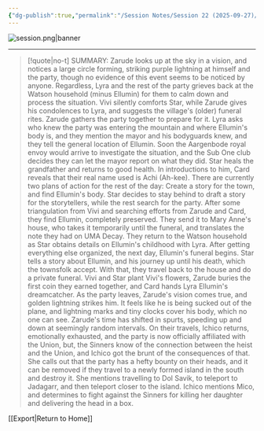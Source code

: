 ```yaml
---
{"dg-publish":true,"permalink":"/Session Notes/Session 22 (2025-09-27)/"}
---
```





![session.png|banner](/img/user/Assets/Images/Session.png)


___

> [!quote|no-t] SUMMARY:
>Zarude looks up at the sky in a vision, and notices a large circle forming, striking purple lightning at himself and the party, though no evidence of this event seems to be noticed by anyone.
>Regardless, Lyra and the rest of the party grieves back at the Watson household (minus Ellumin) for them to calm down and process the situation. Vivi silently comforts Star, while Zarude gives his condolences to Lyra, and suggests the village's (older) funeral rites. Zarude gathers the party together to prepare for it.
>Lyra asks who knew the party was entering the mountain and where Ellumin's body is, and they mention the mayor and his bodyguards knew, and they tell the general location of Ellumin. Soon the Aargenbode royal envoy  would arrive to investigate the situation, and the Sub One club decides they can let the mayor report on what they did. Star heals the grandfather and returns to good health. In introductions to him, Card reveals that their real name used is Achi (Ah-kee).
>There are currently two plans of action for the rest of the day: Create a story for the town, and find Ellumin's body. Star decides to stay behind to draft a story for the storytellers, while the rest search for the party. After some triangulation from Vivi and searching efforts from Zarude and Card, they find Ellumin, completely preserved. They send it to Mary Anne's house, who takes it temporarily until the funeral, and translates the note they had on UMA Decay.
>They return to the Watson household as Star obtains details on Ellumin's childhood with Lyra. After getting everything else organized, the next day, Ellumin's funeral begins. Star tells a story about Ellumin, and his journey up until his death, which the townsfolk accept. With that, they travel back to the house and do a private funeral. Vivi and Star plant Vivi's flowers, Zarude buries the first coin they earned together, and Card hands Lyra Ellumin's dreamcatcher.
>As the party leaves, Zarude's vision comes true, and golden lightning strikes him. It feels like he is being sucked out of the plane, and lightning marks and tiny clocks cover his body, which no one can see. Zarude's time has shifted in spurts, speeding up and down at seemingly random intervals.
>On their travels, Ichico returns, emotionally exhausted, and the party is now officially affiliated with the Union, but, the Sinners know of the connection between the heist and the Union, and Ichico got the brunt of the consequences of that. She calls out that the party has a hefty bounty on their heads, and it can be removed if they travel to a newly formed island in the south and destroy it. She mentions travelling to Dol Savik, to teleport to Jadagarr, and then teleport closer to the island.
>Ichico mentions Mico, and determines to fight against the Sinners for killing her daughter and delivering the head in a box. 


    

[[Export\|Return to Home]]